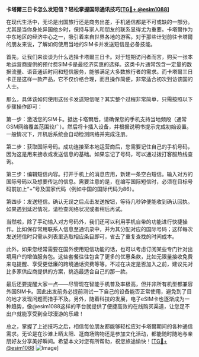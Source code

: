 **卡塔爾三日卡怎么发短信？轻松掌握国际通讯技巧[[TG💪+ @esim1088](https://t.me/s/esim1088)]**

在现代生活中，无论是出国旅行还是商务出差，手机通信都是不可或缺的一部分。尤其是当你身处异国他乡时，保持与家人和朋友的联系显得尤为重要。卡塔爾作为中东地区的经济中心之一，吸引着来自世界各地的游客。对于那些计划前往卡塔爾的朋友来说，了解如何使用当地的SIM卡并发送短信是必备技能。

首先，让我们来谈谈为什么选择卡塔爾三日卡。对于短期访问者而言，购买一张本地运营商提供的预付费SIM卡是最经济实惠的选择。这类卡片通常包含一定量的数据流量、语音通话时间和短信服务，能够满足大多数旅行者的需求。而卡塔爾三日卡正是这样一款产品，它不仅价格合理，而且操作简便，非常适合初次到访该国的人士。

那么，具体该如何使用这张卡发送短信呢？其实整个过程非常简单，只需按照以下步骤操作即可：

第一步：激活您的SIM卡。抵达卡塔爾后，请确保您的手机支持当地频段（通常GSM网络覆盖范围较广）。然后将卡插入设备，并根据说明书提示完成初始设置。一般情况下，开机后系统会自动检测网络并完成注册。

第二步：获取国际号码。成功连接至本地运营商后，您需要记住自己的手机号码，因为这是用来接收或发送信息的基础。如果忘记了号码，可以通过拨打客服热线查询。

第三步：编辑短信内容。打开手机上的消息应用，新建一条空白短信。输入对方的国际号码以及想要传达的信息。需要注意的是，在编写国际短信时，必须在目标号码前加上“+”号及国家代码（例如中国的国际代码为86）。

第四步：发送短信。确认无误之后点击发送按钮，等待几秒钟便能收到确认回执。如果遇到延迟情况，请检查网络状况或者稍后再试。

当然啦，除了手动输入对方号码外，我们还可以利用手机自带的功能进行快捷操作。比如保存常用联系人信息至通讯录中，并为其分配对应的国际号码；这样每次发送短信时只需从列表里选取相应条目即可，省去了重复查找的时间成本。

此外，如果您经常需要在国外使用短信功能的话，也可以考虑订阅某些专门针对出境用户的增值服务包。这些套餐往往包含了更多的优惠条款，比如无限量接收免费来电提醒、享受更低廉的跨境通话资费等等。不过在决定是否加入之前，建议先对比多家供应商提供的方案，挑选最适合自己的那一款。

最后还要提醒大家一点——尽管现在智能手机普及率极高，但并非所有机型都兼容外国SIM卡。因此出发前务必提前测试一下自己的设备能否正常使用，避免到了目的地才发现问题而措手不及。另外，随着科技的发展，电子eSIM卡也逐渐成为一种趋势，像@esim1088这样的平台就提供了便捷高效的在线购买渠道，让您足不出户就能享受到全球漫游的乐趣！

总之，掌握了上述技巧之后，相信每位朋友都能够轻松应对卡塔爾期间的各种通信需求。无论是在沙滩上晒太阳、逛商场购物还是参加文化活动，都能随时随地与亲朋好友分享美好瞬间。希望本文对您有所帮助，祝您旅途愉快！[[TG💪+ @esim1088](https://t.me/s/esim1088) ![Image](https://i.postimg.cc/4NQfJmqS/Snipaste-2025-05-13-00-14-12.png)]